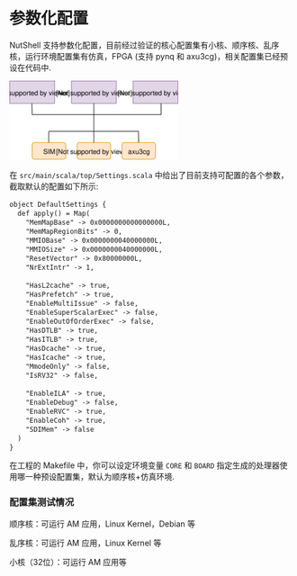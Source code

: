 # 参数化配置

NutShell 支持参数化配置，目前经过验证的核心配置集有小核、顺序核、乱序核，运行环境配置集有仿真，FPGA (支持 pynq 和 axu3cg)，相关配置集已经预设在代码中.



<img src="setting.svg" width="300" />



在 `src/main/scala/top/Settings.scala` 中给出了目前支持可配置的各个参数，截取默认的配置如下所示:

```
object DefaultSettings {
  def apply() = Map(
    "MemMapBase" -> 0x0000000000000000L,
    "MemMapRegionBits" -> 0,
    "MMIOBase" -> 0x0000000040000000L,
    "MMIOSize" -> 0x0000000040000000L,
    "ResetVector" -> 0x80000000L,
    "NrExtIntr" -> 1,

    "HasL2cache" -> true,
    "HasPrefetch" -> true,
    "EnableMultiIssue" -> false,
    "EnableSuperScalarExec" -> false,
    "EnableOutOfOrderExec" -> false,
    "HasDTLB" -> true,
    "HasITLB" -> true,
    "HasDcache" -> true,
    "HasIcache" -> true,
    "MmodeOnly" -> false,
    "IsRV32" -> false,

    "EnableILA" -> true,
    "EnableDebug" -> false,
    "EnableRVC" -> true,
    "EnableCoh" -> true,
    "SDIMem" -> false
  )
}
```

在工程的 Makefile 中，你可以设定环境变量 `CORE` 和  `BOARD` 指定生成的处理器使用哪一种预设配置集，默认为顺序核+仿真环境.

### 配置集测试情况

顺序核：可运行 AM 应用，Linux Kernel，Debian 等

乱序核：可运行 AM 应用，Linux Kernel 等

小核（32位）：可运行 AM 应用等
